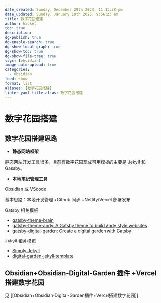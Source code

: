 ```yaml
---
date_created: Sunday, December 29th 2024, 11:11:38 pm
date_updated: Sunday, January 19th 2025, 9:56:23 am
title: 数字花园搭建
author: hacket
toc: true
description: 
dg-publish: true
dg-enable-search: true
dg-show-local-graph: true
dg-show-toc: true
dg-show-file-tree: true
tags: [obsidian]
image-auto-upload: true
categories:
  - Obsidian
feed: show
format: list
aliases: [数字花园搭建]
linter-yaml-title-alias: 数字花园搭建
---
```


# 数字花园搭建

## 数字花园搭建思路

- **静态网站框架**

静态网站开发工具很多，目前有数字花园现成可用模板的主要是 JekyII 和 Gassby。

- **本地笔记管理工具**

Obsidian 或 VScode

基本思路：本地开发管理 +Github 同步 +Netlify/Vercel 部署发布

Gatsby 相关模板

- [gatsby-theme-brain](https://github.com/aengusmcmillin/gatsby-theme-brain):
- [gatsby-theme-andy: A Gatsby theme to build Andy style websites](https://github.com/aravindballa/gatsby-theme-andy)
- [gatsby-digital-garden: Create a digital garden with Gatsby](https://github.com/mathieudutour/gatsby-digital-garden/)

Jekyll 相关模板

- [Simply Jekyll](https://simply-jekyll.netlify.app/posts/introduction-to-simply-jekyll)
- [digital-garden-jekyll-template](https://github.com/maximevaillancourt/digital-garden-jekyll-template)

## Obsidian+Obsidian-Digital-Garden 插件 +Vercel 搭建数字花园

见 [[Obsidian+Obsidian-Digital-Garden插件+Vercel搭建数字花园]]

